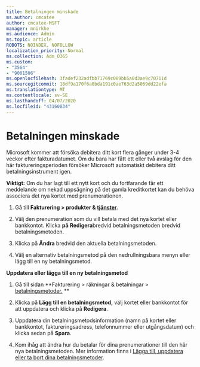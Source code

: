 ```yaml
---
title: Betalningen minskade
ms.author: cmcatee
author: cmcatee-MSFT
manager: mnirkhe
ms.audience: Admin
ms.topic: article
ROBOTS: NOINDEX, NOFOLLOW
localization_priority: Normal
ms.collection: Adm_O365
ms.custom:
- "3564"
- "9001506"
ms.openlocfilehash: 3fadef232adfbb71769c089bb5a0d3ae9c70711d
ms.sourcegitcommit: 18df9a170f6a0bda191c0ae763d2a5069dd22efa
ms.translationtype: MT
ms.contentlocale: sv-SE
ms.lasthandoff: 04/07/2020
ms.locfileid: "43160834"
---
```

# <a name="payment-declined"></a>Betalningen minskade

Microsoft kommer att försöka debitera ditt kort flera gånger under 3-4 veckor efter fakturadatumet.  Om du bara har fått ett eller två avslag för den här faktureringsperioden försöker Microsoft automatiskt debitera ditt betalningsinstrument igen.  

**Viktigt:** Om du har lagt till ett nytt kort och du fortfarande får ett meddelande om nekad uppsägning på det gamla kreditkortet kan du behöva associera det nya kortet med prenumerationen.

1. Gå till **Fakturering > produkter & [tjänster](https://go.microsoft.com/fwlink/p/?linkid=842054)**.

2. Välj den prenumeration som du vill betala med det nya kortet eller bankkontot. Klicka **på** **Redigera**bredvid betalningsmetoden bredvid betalningsmetoden.

3. Klicka på **Ändra** bredvid den aktuella betalningsmetoden.

4. Välj en alternativ betalningsmetod på den nedrullningsbara menyn eller lägg till en ny betalningsmetod.

**Uppdatera eller lägga till en ny betalningsmetod**

1. Gå till sidan **Fakturering > räkningar & betalningar > [betalningsmetoder.](https://go.microsoft.com/fwlink/p/?linkid=2018806) **

2. Klicka på **Lägg till en betalningsmetod,** välj kortet eller bankkontot för att uppdatera och klicka på **Redigera**.

3. Uppdatera din betalningsmetodsinformation (namn på kortet eller bankkontot, faktureringsadress, telefonnummer eller utgångsdatum) och klicka sedan på **Spara**.

4. Kom ihåg att ändra hur du betalar för dina prenumerationer till den här nya betalningsmetoden. Mer information finns i [Lägga till, uppdatera eller ta bort dina betalningsmetoder](https://go.microsoft.com/fwlink/?linkid=2118133). 
